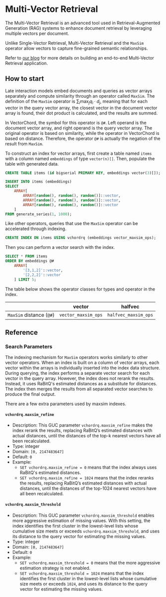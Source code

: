 # Multi-Vector Retrieval <badge type="tip" text="since v0.3.0" />

The Multi-Vector Retrieval is an advanced tool used in Retrieval-Augmented Generation (RAG) systems to enhance document retrieval by leveraging multiple vectors per document.

Unlike Single-Vector Retrieval, Multi-Vector Retrieval and the `MaxSim` operator allow vectors to capture fine-grained semantic relationships.

Refer to [our blog](https://blog.vectorchord.ai/beyond-text-unlock-ocr-free-rag-in-postgresql-with-modal-and-vectorchord) for more details on building an end-to-end Multi-Vector Retrieval application.

## How to start

Late interaction models embed documents and queries as vector arrays separately and compute similarity through an operator called `MaxSim`. The definition of the `MaxSim` operator is $\sum_i \max_j q_i \cdot d_j$, meaning that for each vector in the query vector array, the closest vector in the document vector array is found, their dot product is calculated, and the results are summed.

In VectorChord, the symbol for this operator is `@#`. Left operand is the document vector array, and right operand is the query vector array. The original operator is based on similarity, while the operator in VectorChord is based on distance. Therefore, the operator `@#` is actually the negation of the result from `MaxSim`.

To construct an index for vector arrays, first create a table named `items` with a column named `embeddings` of type `vector(n)[]`. Then, populate the table with generated data.

```sql
CREATE TABLE items (id bigserial PRIMARY KEY, embeddings vector(3)[]);

INSERT INTO items (embeddings) 
SELECT
    ARRAY[
        ARRAY[random(), random(), random()]::vector,
        ARRAY[random(), random(), random()]::vector,
        ARRAY[random(), random(), random()]::vector
    ]
FROM generate_series(1, 1000);
```

Like other operators, queries that use the `MaxSim` operator can be accelerated through indexing.

```sql
CREATE INDEX ON items USING vchordrq (embeddings vector_maxsim_ops);
```

Then you can perform a vector search with the index.

```sql
SELECT * FROM items
ORDER BY embeddings @# 
    ARRAY[
        '[3,1,2]'::vector,
        '[2,2,2]'::vector
    ] LIMIT 5;
```

The table below shows the operator classes for types and operator in the index.

|                          | vector              | halfvec              |
| ------------------------ | ------------------- | -------------------- |
| `MaxSim` distance (`@#`) | `vector_maxsim_ops` | `halfvec_maxsim_ops` |

## Reference

### Search Parameters

The indexing mechanism for `MaxSim` operators works similarly to other vector operators. When an index is built on a column of vector arrays, each vector within the arrays is individually inserted into the index data structure. During querying, the index performs a separate vector search for each vector in the query array. However, the index does not rerank the results. Instead, it uses RaBitQ's estimated distances as a substitute for distances. The index then merges the results from all separated vector searches to produce the final output.

There are a few extra parameters used by maxsim indexes.

#### `vchordrq.maxsim_refine`

- Description: This GUC parameter `vchordrq.maxsim_refine` makes the index rerank the results, replacing RaBitQ’s estimated distances with actual distances, until the distances of the top-k nearest vectors have all been recalculated.
- Type: integer
- Domain: `[0, 2147483647]`
- Default: `0`
- Example:
    - `SET vchordrq.maxsim_refine = 0` means that the index always uses RaBitQ's estimated distances.
    - `SET vchordrq.maxsim_refine = 1024` means that the index reranks the results, replacing RaBitQ’s estimated distances with actual distances, until the distances of the top-1024 nearest vectors have all been recalculated.

#### `vchordrq.maxsim_threshold`

- Description: This GUC parameter `vchordrq.maxsim_threshold` enables more aggressive estimation of missing values. With this setting, the index identifies the first cluster in the lowest-level lists whose cumulative size meets or exceeds `vchordrq.maxsim_threshold`, and uses its distance to the query vector for estimating the missing values.
- Type: integer
- Domain: `[0, 2147483647]`
- Default: `0`
- Example:
    - `SET vchordrq.maxsim_threshold = 0` means that the more aggressive estimation strategy is not enabled.
    - `SET vchordrq.maxsim_threshold = 1024` means that the index identifies the first cluster in the lowest-level lists whose cumulative size meets or exceeds `1024`, and uses its distance to the query vector for estimating the missing values.
